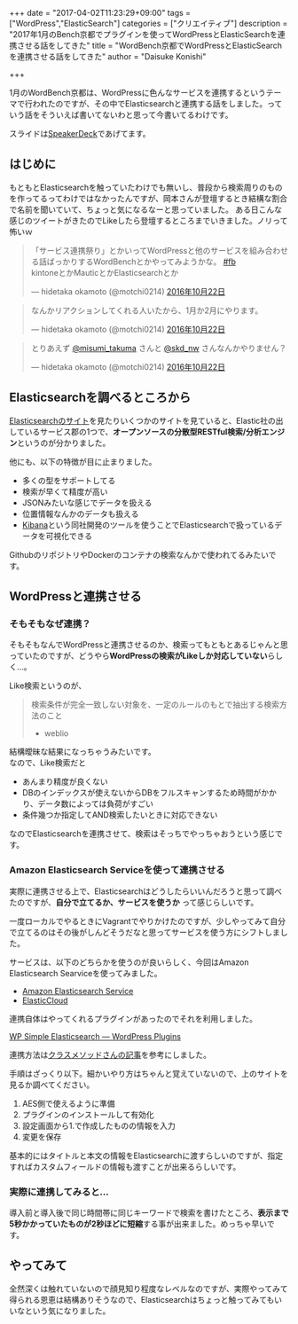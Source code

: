 +++
date = "2017-04-02T11:23:29+09:00"
tags = ["WordPress","ElasticSearch"]
categories = ["クリエイティブ"]
description = "2017年1月のBench京都でプラグインを使ってWordPressとElasticSearchを連携させる話をしてきた"
title = "WordBench京都でWordPressとElasticSearchを連携させる話をしてきた"
author = "Daisuke Konishi"

+++

1月のWordBench京都は、WordPressに色んなサービスを連携するというテーマで行われたのですが、その中でElasticsearchと連携する話をしました。っていう話をそういえば書いてないわと思って今書いてるわけです。

スライドは<a href="https://speakerdeck.com/dkonishi/wordpressnielasticsearchwolian-xi-sitarapu-falsejian-suo-gajia-su-sitahua">SpeakerDeck</a>であげてます。

## はじめに
もともとElasticsearchを触っていたわけでも無いし、普段から検索周りのものを作ってるってわけではなかったんですが、岡本さんが登壇するとき結構な割合で名前を聞いていて、ちょっと気になるなーと思っていました。
ある日こんな感じのツイートがきたのでLikeしたら登壇するところまでいきました。ノリって怖いｗ

<blockquote class="twitter-tweet" data-lang="ja"><p lang="ja" dir="ltr">「サービス連携祭り」とかいってWordPressと他のサービスを組み合わせる話ばっかりするWordBenchとかやってみようかな。 <a href="https://twitter.com/hashtag/fb?src=hash">#fb</a><br>kintoneとかMauticとかElasticsearchとか</p>&mdash; hidetaka okamoto (@motchi0214) <a href="https://twitter.com/motchi0214/status/789839230285459456">2016年10月22日</a></blockquote>
<script async src="//platform.twitter.com/widgets.js" charset="utf-8"></script>

<blockquote class="twitter-tweet" data-conversation="none" data-lang="ja"><p lang="ja" dir="ltr">なんかリアクションしてくれる人いたから、1月か2月にやります。</p>&mdash; hidetaka okamoto (@motchi0214) <a href="https://twitter.com/motchi0214/status/789840451368955905">2016年10月22日</a></blockquote>
<script async src="//platform.twitter.com/widgets.js" charset="utf-8"></script>

<blockquote class="twitter-tweet" data-conversation="none" data-lang="ja"><p lang="ja" dir="ltr">とりあえず <a href="https://twitter.com/misumi_takuma">@misumi_takuma</a> さんと <a href="https://twitter.com/skd_nw">@skd_nw</a> さんなんかやりません？</p>&mdash; hidetaka okamoto (@motchi0214) <a href="https://twitter.com/motchi0214/status/789841524083216386">2016年10月22日</a></blockquote>
<script async src="//platform.twitter.com/widgets.js" charset="utf-8"></script>

## Elasticsearchを調べるところから
<a href="https://www.elastic.co/jp/products/elasticsearch">Elasticsearchのサイト</a>を見たりいくつかのサイトを見ていると、Elastic社の出しているサービス郡の1つで、**オープンソースの分散型RESTful検索/分析エンジン**というのが分かりました。

他にも、以下の特徴が目に止まりました。

* 多くの型をサポートしてる
* 検索が早くて精度が高い
* JSONみたいな感じでデータを扱える
* 位置情報なんかのデータも扱える
* <a href="https://www.elastic.co/jp/products/kibana" target="_blank">Kibana</a>という同社開発のツールを使うことでElasticsearchで扱っているデータを可視化できる

GithubのリポジトリやDockerのコンテナの検索なんかで使われてるみたいです。


## WordPressと連携させる

### そもそもなぜ連携？
そもそもなんでWordPressと連携させるのか、検索ってもともとあるじゃんと思っていたのですが、どうやら**WordPressの検索がLikeしか対応していない**らしく…。

Like検索というのが、

> 検索条件が完全一致しない対象を、一定のルールのもとで抽出する検索方法のこと
> - weblio

結構曖昧な結果になっちゃうみたいです。  
なので、Like検索だと

* あんまり精度が良くない
* DBのインデックスが使えないからDBをフルスキャンするため時間がかかり、データ数によっては負荷がすごい
* 条件幾つか指定してAND検索したいときに対応できない

なのでElasticsearchを連携させて、検索はそっちでやっちゃおうという感じです。


### Amazon Elasticsearch Serviceを使って連携させる

実際に連携させる上で、Elasticsearchはどうしたらいいんだろうと思って調べたのですが、**自分で立てるか、サービスを使うか** って感じらしいです。  

一度ローカルでやるときにVagrantでやりかけたのですが、少しやってみて自分で立てるのはその後がしんどそうだなと思ってサービスを使う方にシフトしました。

サービスは、以下のどちらかを使うのが良いらしく、今回はAmazon Elasticsearch Searviceを使ってみました。

* <a href="https://aws.amazon.com/jp/elasticsearch-service/" target="_blank">Amazon Elasticsearch Service</a>
* <a href="https://www.elastic.co/jp/cloud" target="_blank">ElasticCloud</a>

連携自体はやってくれるプラグインがあったのでそれを利用しました。

<a href="https://ja.wordpress.org/plugins/wp-simple-elasticsearch/" target="_blank">WP Simple Elasticsearch — WordPress Plugins</a>

連携方法は<a href="http://dev.classmethod.jp/server-side/elasticsearch/wordpress-plugin-wp-elasticsearch/" target="_blank">クラスメソッドさんの記事</a>を参考にしました。

手順はざっくり以下。細かいやり方はちゃんと覚えていないので、上のサイトを見るか調べてください。

1. AES側で使えるように準備
2. プラグインのインストールして有効化
3. 設定画面から1.で作成したものの情報を入力
4. 変更を保存

基本的にはタイトルと本文の情報をElasticsearchに渡すらしいのですが、指定すればカスタムフィールドの情報も渡すことが出来るらしいです。

### 実際に連携してみると…
導入前と導入後で同じ時間帯に同じキーワードで検索を書けたところ、**表示まで5秒かかっていたものが2秒ほどに短縮**する事が出来ました。めっちゃ早いです。


## やってみて
全然深くは触れていないので顔見知り程度なレベルなのですが、実際やってみて得られる恩恵は結構ありそうなので、Elasticsearchはちょっと触ってみてもいいなという気になりました。
